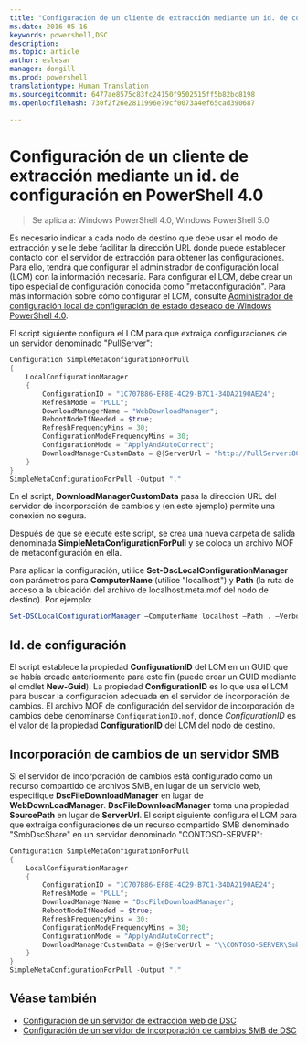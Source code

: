 ```yaml
---
title: "Configuración de un cliente de extracción mediante un id. de configuración en PowerShell 4.0"
ms.date: 2016-05-16
keywords: powershell,DSC
description: 
ms.topic: article
author: eslesar
manager: dongill
ms.prod: powershell
translationtype: Human Translation
ms.sourcegitcommit: 6477ae8575c83fc24150f9502515ff5b82bc8198
ms.openlocfilehash: 730f2f26e2811996e79cf0073a4ef65cad390687

---
```


# Configuración de un cliente de extracción mediante un id. de configuración en PowerShell 4.0

>Se aplica a: Windows PowerShell 4.0, Windows PowerShell 5.0

Es necesario indicar a cada nodo de destino que debe usar el modo de extracción y se le debe facilitar la dirección URL donde puede establecer contacto con el servidor de extracción para obtener las configuraciones. Para ello, tendrá que configurar el administrador de configuración local (LCM) con la información necesaria. Para configurar el LCM, debe crear un tipo especial de configuración conocida como "metaconfiguración". Para más información sobre cómo configurar el LCM, consulte [Administrador de configuración local de configuración de estado deseado de Windows PowerShell 4.0](metaConfig4.md).

El script siguiente configura el LCM para que extraiga configuraciones de un servidor denominado "PullServer":

```powershell
Configuration SimpleMetaConfigurationForPull 
{ 
    LocalConfigurationManager 
    { 
        ConfigurationID = "1C707B86-EF8E-4C29-B7C1-34DA2190AE24";
        RefreshMode = "PULL";
        DownloadManagerName = "WebDownloadManager";
        RebootNodeIfNeeded = $true;
        RefreshFrequencyMins = 30;
        ConfigurationModeFrequencyMins = 30; 
        ConfigurationMode = "ApplyAndAutoCorrect";
        DownloadManagerCustomData = @{ServerUrl = "http://PullServer:8080/PSDSCPullServer/PSDSCPullServer.svc"; AllowUnsecureConnection = “TRUE”}
    } 
} 
SimpleMetaConfigurationForPull -Output "."
```

En el script, **DownloadManagerCustomData** pasa la dirección URL del servidor de incorporación de cambios y (en este ejemplo) permite una conexión no segura. 

Después de que se ejecute este script, se crea una nueva carpeta de salida denominada **SimpleMetaConfigurationForPull** y se coloca un archivo MOF de metaconfiguración en ella.

Para aplicar la configuración, utilice **Set-DscLocalConfigurationManager** con parámetros para **ComputerName** (utilice "localhost") y **Path** (la ruta de acceso a la ubicación del archivo de localhost.meta.mof del nodo de destino). Por ejemplo: 
```powershell
Set-DSCLocalConfigurationManager –ComputerName localhost –Path . –Verbose.
```

## Id. de configuración
El script establece la propiedad **ConfigurationID** del LCM en un GUID que se había creado anteriormente para este fin (puede crear un GUID mediante el cmdlet **New-Guid**). La propiedad **ConfigurationID** es lo que usa el LCM para buscar la configuración adecuada en el servidor de incorporación de cambios. El archivo MOF de configuración del servidor de incorporación de cambios debe denominarse `ConfigurationID.mof`, donde *ConfigurationID* es el valor de la propiedad **ConfigurationID** del LCM del nodo de destino.

## Incorporación de cambios de un servidor SMB

Si el servidor de incorporación de cambios está configurado como un recurso compartido de archivos SMB, en lugar de un servicio web, especifique **DscFileDownloadManager** en lugar de **WebDownLoadManager**.
**DscFileDownloadManager** toma una propiedad **SourcePath** en lugar de **ServerUrl**. El script siguiente configura el LCM para que extraiga configuraciones de un recurso compartido SMB denominado "SmbDscShare" en un servidor denominado "CONTOSO-SERVER":

```powershell
Configuration SimpleMetaConfigurationForPull 
{ 
    LocalConfigurationManager 
    { 
        ConfigurationID = "1C707B86-EF8E-4C29-B7C1-34DA2190AE24";
        RefreshMode = "PULL";
        DownloadManagerName = "DscFileDownloadManager";
        RebootNodeIfNeeded = $true;
        RefreshFrequencyMins = 30;
        ConfigurationModeFrequencyMins = 30; 
        ConfigurationMode = "ApplyAndAutoCorrect";
        DownloadManagerCustomData = @{ServerUrl = "\\CONTOSO-SERVER\SmbDscShare"}
    } 
} 
SimpleMetaConfigurationForPull -Output "."
```

## Véase también

- [Configuración de un servidor de extracción web de DSC](pullServer.md)
- [Configuración de un servidor de incorporación de cambios SMB de DSC](pullServerSMB.md)




<!--HONumber=Aug16_HO3-->


